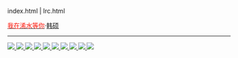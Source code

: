 index.html | lrc.html

<p><a target="_blank" href="https://go.choong.net/City/0713/" title="我在浠水等你 - 韩硕 - 单曲 - 网易云音乐">
<font color="#FC1205">我在浠水等你</font></a>·<a target="_blank" href="https://github.com/inchoong/go/raw/master/City/0713/music.7z">韩硕</a></p> 

-----------------------
<a target="_blank" href="https://go.choong.net/City/0713/" title="我在浠水等你 - 韩硕 - 单曲 - 网易云音乐">
 <img src="https://github.com/inchoong/go/blob/master/City/0713/th.jpg?raw=true" />
 <img src="https://github.com/inchoong/go/blob/master/City/0713/101cb.jpg?raw=true" />
 <img src="https://github.com/inchoong/go/blob/master/City/0713/14cb.jpg?raw=true" />
 <img src="https://github.com/inchoong/go/blob/master/City/0713/2016_bg.jpg?raw=true" />
 <img src="https://github.com/inchoong/go/blob/master/City/0713/288.jpg?raw=true" />
 <img src="https://github.com/inchoong/go/blob/master/City/0713/5941.jpg?raw=true" />
 <img src="https://github.com/inchoong/go/blob/master/City/0713/Music_Girls.jpg?raw=true" />
 <img src="https://github.com/inchoong/go/blob/master/City/0713/th.jpg?raw=true" />
  <img src="https://github.com/inchoong/go/blob/master/City/0713/422125.jpg?raw=true" />
  <img src="https://github.com/inchoong/go/blob/master/City/0713/hg.gov_logo.png?raw=true" />
</a>
